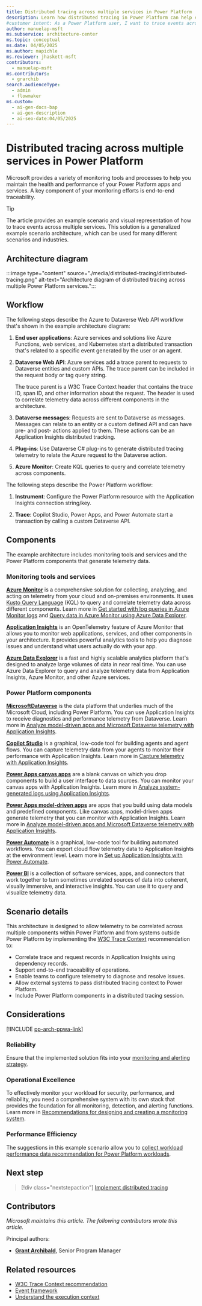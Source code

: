 ```yaml
---
title: Distributed tracing across multiple services​ in Power Platform
description: Learn how distributed tracing in Power Platform can help ensure end-to-end traceability of your solution.
#customer intent: As a Power Platform user, I want to trace events across multiple services so that I can achieve end-to-end traceability in my solution.  
author: manuelap-msft
ms.subservice: architecture-center
ms.topic: conceptual
ms.date: 04/05/2025
ms.author: mapichle
ms.reviewer: jhaskett-msft
contributors:
  - manuelap-msft
ms.contributors:
  - grarchib
search.audienceType:
  - admin
  - flowmaker
ms.custom:
  - ai-gen-docs-bap
  - ai-gen-description
  - ai-seo-date:04/05/2025
---
```


# ​​Distributed tracing across multiple services​ in Power Platform

Microsoft provides a variety of monitoring tools and processes to help you maintain the health and performance of your Power Platform apps and services. A key component of your monitoring efforts is end-to-end traceability. 

> [!TIP]
> The article provides an example scenario and visual representation of how to trace events across multiple services. This solution is a generalized example scenario architecture, which can be used for many different scenarios and industries.

## Architecture diagram

:::image type="content" source="./media/distributed-tracing/distributed-tracing.png" alt-text="Architecture diagram of distributed tracing across multiple Power Platform services.":::

## Workflow

The following steps describe the Azure to Dataverse Web API workflow that's shown in the example architecture diagram:

1. **End user applications**: Azure services and solutions like Azure Functions, web services, and Kubernetes start a distributed transaction that's related to a specific event generated by the user or an agent.

1. **Dataverse Web API**: Azure services add a trace parent to requests to Dataverse entities and custom APIs. The trace parent can be included in the request body or tag query string.

    The trace parent is a W3C Trace Context header that contains the trace ID, span ID, and other information about the request. The header is used to correlate telemetry data across different components in the architecture.

1. **Dataverse messages**: Requests are sent to Dataverse as messages. Messages can relate to an entity or a custom defined API and can have pre- and post- actions applied to them. These actions can be an Application Insights distributed tracking.

1. **Plug-ins**: Use Dataverse C# plug-ins to generate distributed tracing telemetry to relate the Azure request to the Dataverse action.

1. **Azure Monitor**: Create KQL queries to query and correlate telemetry across components.

The following steps describe the Power Platform workflow:

1. **Instrument**: Configure the Power Platform resource with the Application Insights connection string/key.

1. **Trace**: Copilot Studio, Power Apps, and Power Automate start a transaction by calling a custom Dataverse API.

## Components

The example architecture includes monitoring tools and services and the Power Platform components that generate telemetry data.

### Monitoring tools and services

[**Azure Monitor**](/azure/azure-monitor/fundamentals/overview) is a comprehensive solution for collecting, analyzing, and acting on telemetry from your cloud and on-premises environments. It uses [Kusto Query Language](/kusto/query/) (KQL) to query and correlate telemetry data across different components. Learn more in [Get started with log queries in Azure Monitor logs](/azure/azure-monitor/logs/get-started-queries?&tabs=kql) and [Query data in Azure Monitor using Azure Data Explorer](/azure/data-explorer/query-monitor-data).

[**Application Insights**](/azure/azure-monitor/app/app-insights-overview) is an OpenTelemetry feature of Azure Monitor that allows you to monitor web applications, services, and other components in your architecture. It provides powerful analytics tools to help you diagnose issues and understand what users actually do with your app.

[**Azure Data Explorer**](/azure/data-explorer/data-explorer-overview) is a fast and highly scalable analytics platform that's designed to analyze large volumes of data in near real time. You can use Azure Data Explorer to query and analyze telemetry data from Application Insights, Azure Monitor, and other Azure services.

### Power Platform components

[**Microsoft ​Dataverse**](/power-apps/maker/data-platform/data-platform-intro) is the data platform that underlies much of the Microsoft Cloud, including Power Platform. You can use Application Insights to receive diagnostics and performance telemetry from Dataverse. Learn more in [Analyze model-driven apps and Microsoft Dataverse telemetry with Application Insights](/power-platform/admin/analyze-telemetry).

[**​Copilot Studio**](/microsoft-copilot-studio/fundamentals-what-is-copilot-studio) is a graphical, low-code tool for building agents and agent flows. You can capture telemetry data from your agents to monitor their performance with Application Insights. Learn more in [Capture telemetry with Application Insights](/microsoft-copilot-studio/advanced-bot-framework-composer-capture-telemetry?tabs=webApp).

[**​Power Apps canvas apps**](/power-apps/maker/canvas-apps/) are a blank canvas on which you drop components to build a user interface to data sources. You can monitor your canvas apps with Application Insights. Learn more in [Analyze system-generated logs using Application Insights](/power-apps/maker/canvas-apps/application-insights).

[**​Power Apps model-driven apps**](/power-apps/maker/model-driven-apps/) are apps that you build using data models and predefined components. Like canvas apps, model-driven apps generate telemetry that you can monitor with Application Insights. Learn more in [Analyze model-driven apps and Microsoft Dataverse telemetry with Application Insights](/power-platform/admin/analyze-telemetry).

[​**Power Automate**](/power-automate/) is a graphical, low-code tool for building automated workflows. You can export cloud flow telemetry data to Application Insights at the environment level. Learn more in [Set up Application Insights with Power Automate](/power-platform/admin/app-insights-cloud-flow).

[**Power BI**](/power-bi/) is a collection of software services, apps, and connectors that work together to turn sometimes unrelated sources of data into coherent, visually immersive, and interactive insights. You can use it to query and visualize telemetry data​.

## Scenario details

​​This architecture is designed to allow telemetry to be correlated across multiple components within Power Platform and from systems outside Power Platform by implementing the [W3C Trace Context](https://www.w3.org/TR/trace-context/) recommendation to:

- Correlate trace and request records in Application Insights using dependency records.
- Support end-to-end traceability of operations.
- Enable teams to configure telemetry to diagnose and resolve issues.
- Allow external systems to pass distributed tracing context to Power Platform.
- Include Power Platform components in a distributed tracing session.​

## Considerations

[!INCLUDE [pp-arch-ppwa-link](../../includes/pp-arch-ppwa-link.md)]

### Reliability

Ensure that the implemented solution fits into your [monitoring and alerting strategy](/power-platform/well-architected/performance-efficiency/collect-performance-data).

### Operational Excellence

To effectively monitor your workload for security, performance, and reliability, you need a comprehensive system with its own stack that provides the foundation for all monitoring, detection, and alerting functions. Learn more in [Recommendations for designing and creating a monitoring system](/power-platform/well-architected/operational-excellence/observability).

### Performance Efficiency

The suggestions in this example scenario allow you to [collect workload performance data recommendation for Power Platform workloads](/power-platform/well-architected/performance-efficiency/collect-performance-data).

## Next step

> [!div class="nextstepaction"]
> [Implement distributed tracing](distributed-tracing-details.md)

## Contributors

_Microsoft maintains this article. The following contributors wrote this article._

Principal authors:

- **[Grant Archibald](https://www.linkedin.com/in/grantarchibald/)**, Senior Program Manager

## Related resources

- [W3C ​​Trace Context recommendation](https://www.w3.org/TR/trace-context/)
- [​Event framework](/power-apps/developer/data-platform/event-framework)
- [​Understand the execution context](/power-apps/developer/data-platform/understand-the-data-context)
